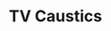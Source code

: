---
layout: media
title: "TV Caustics"
tags:
  categories: 3d
blurb: 
ads: false
share: false
show_url: true
video:
  id: 143680175
---